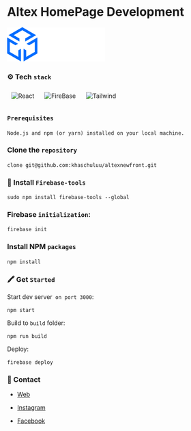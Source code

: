 Altex HomePage Development
==========================


![alt text](./public/images/altex-footer-logo.svg)


### ⚙️ Tech `stack` 
<img style='margin:10px' src="https://upload.wikimedia.org/wikipedia/commons/a/a7/React-icon.svg" width="60" alt="React">
 <img style='margin:10px'  src="https://www.svgrepo.com/show/353735/firebase.svg" width="60" alt="FireBase">
<img style='margin:10px'  src="https://upload.wikimedia.org/wikipedia/commons/d/d5/Tailwind_CSS_Logo.svg" width="60" alt="Tailwind">

### `Prerequisites`
```
Node.js and npm (or yarn) installed on your local machine.
```

### Clone the `repository`
```
clone git@github.com:khaschuluu/altexnewfront.git
```

###  🔌  Install `Firebase-tools`

    sudo npm install firebase-tools --global

### Firebase `initialization`:

    firebase init

### Install NPM `packages`

```
npm install
```

###  🖍 Get `Started`

Start dev server` on port 3000`:

    npm start

Build to `build` folder:

    npm run build

Deploy:

    firebase deploy

### 📱 Contact

- [Web](https://altex.mn/)

- [Instagram](https://www.instagram.com/altex.mn/ )

- [Facebook](https://www.facebook.com/altex.mn/)